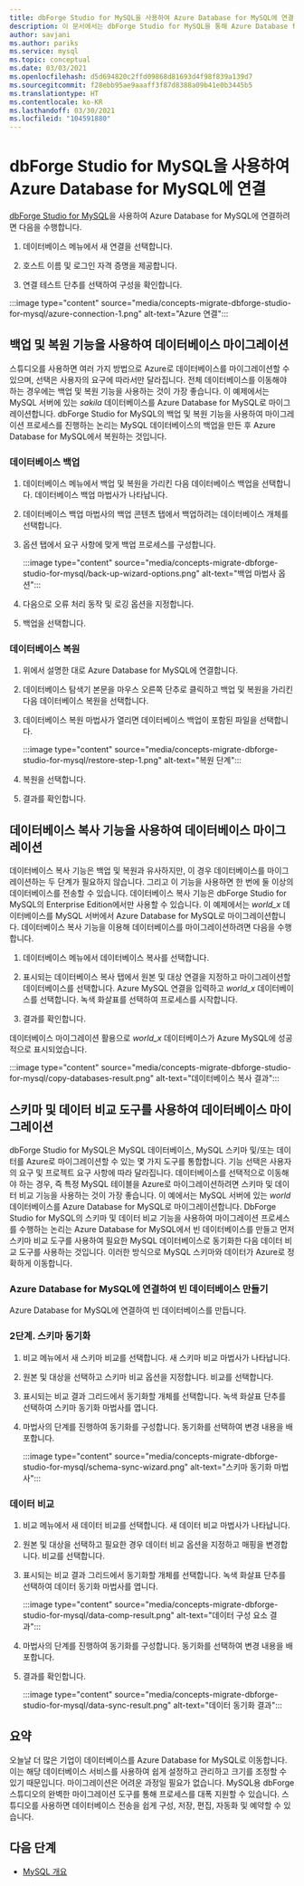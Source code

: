 ```yaml
---
title: dbForge Studio for MySQL을 사용하여 Azure Database for MySQL에 연결
description: 이 문서에서는 dbForge Studio for MySQL을 통해 Azure Database for MySQL 서버에 연결하는 방법을 보여줍니다.
author: savjani
ms.author: pariks
ms.service: mysql
ms.topic: conceptual
ms.date: 03/03/2021
ms.openlocfilehash: d5d694820c2ffd09868d81693d4f98f839a139d7
ms.sourcegitcommit: f28ebb95ae9aaaff3f87d8388a09b41e0b3445b5
ms.translationtype: HT
ms.contentlocale: ko-KR
ms.lasthandoff: 03/30/2021
ms.locfileid: "104591880"
---
```

# <a name="connect-to-azure-database-for-mysql-using-dbforge-studio-for-mysql"></a>dbForge Studio for MySQL을 사용하여 Azure Database for MySQL에 연결

[dbForge Studio for MySQL](https://www.devart.com/dbforge/mysql/studio/)을 사용하여 Azure Database for MySQL에 연결하려면 다음을 수행합니다.

1. 데이터베이스 메뉴에서 새 연결을 선택합니다.

2. 호스트 이름 및 로그인 자격 증명을 제공합니다.

3. 연결 테스트 단추를 선택하여 구성을 확인합니다.

:::image type="content" source="media/concepts-migrate-dbforge-studio-for-mysql/azure-connection-1.png" alt-text="Azure 연결":::

## <a name="migrate-a-database-using-the-backup-and-restore-functionality"></a>백업 및 복원 기능을 사용하여 데이터베이스 마이그레이션

스튜디오를 사용하면 여러 가지 방법으로 Azure로 데이터베이스를 마이그레이션할 수 있으며, 선택은 사용자의 요구에 따라서만 달라집니다. 전체 데이터베이스를 이동해야 하는 경우에는 백업 및 복원 기능을 사용하는 것이 가장 좋습니다. 이 예제에서는 MySQL 서버에 있는 *sakila* 데이터베이스를 Azure Database for MySQL로 마이그레이션합니다. dbForge Studio for MySQL의 백업 및 복원 기능을 사용하여 마이그레이션 프로세스를 진행하는 논리는 MySQL 데이터베이스의 백업을 만든 후 Azure Database for MySQL에서 복원하는 것입니다.

### <a name="back-up-the-database"></a>데이터베이스 백업

1. 데이터베이스 메뉴에서 백업 및 복원을 가리킨 다음 데이터베이스 백업을 선택합니다. 데이터베이스 백업 마법사가 나타납니다.

2. 데이터베이스 백업 마법사의 백업 콘텐츠 탭에서 백업하려는 데이터베이스 개체를 선택합니다.

3. 옵션 탭에서 요구 사항에 맞게 백업 프로세스를 구성합니다.

    :::image type="content" source="media/concepts-migrate-dbforge-studio-for-mysql/back-up-wizard-options.png" alt-text="백업 마법사 옵션":::

4. 다음으로 오류 처리 동작 및 로깅 옵션을 지정합니다.

5. 백업을 선택합니다.

### <a name="restore-the-database"></a>데이터베이스 복원

1. 위에서 설명한 대로 Azure Database for MySQL에 연결합니다.

2. 데이터베이스 탐색기 본문을 마우스 오른쪽 단추로 클릭하고 백업 및 복원을 가리킨 다음 데이터베이스 복원을 선택합니다.

3. 데이터베이스 복원 마법사가 열리면 데이터베이스 백업이 포함된 파일을 선택합니다.

    :::image type="content" source="media/concepts-migrate-dbforge-studio-for-mysql/restore-step-1.png" alt-text="복원 단계":::

4. 복원을 선택합니다.

5. 결과를 확인합니다.

## <a name="migrate-a-database-using-the-copy-databases-functionality"></a>데이터베이스 복사 기능을 사용하여 데이터베이스 마이그레이션

데이터베이스 복사 기능은 백업 및 복원과 유사하지만, 이 경우 데이터베이스를 마이그레이션하는 두 단계가 필요하지 않습니다. 그리고 이 기능을 사용하면 한 번에 둘 이상의 데이터베이스를 전송할 수 있습니다. 데이터베이스 복사 기능은 dbForge Studio for MySQL의 Enterprise Edition에서만 사용할 수 있습니다.
이 예제에서는 *world_x* 데이터베이스를 MySQL 서버에서 Azure Database for MySQL로 마이그레이션합니다.
데이터베이스 복사 기능을 이용해 데이터베이스를 마이그레이션하려면 다음을 수행합니다.

1. 데이터베이스 메뉴에서 데이터베이스 복사를 선택합니다. 

2. 표시되는 데이터베이스 복사 탭에서 원본 및 대상 연결을 지정하고 마이그레이션할 데이터베이스를 선택합니다. Azure MySQL 연결을 입력하고 *world_x* 데이터베이스를 선택합니다. 녹색 화살표를 선택하여 프로세스를 시작합니다.

3. 결과를 확인합니다.

데이터베이스 마이그레이션 활용으로 *world_x* 데이터베이스가 Azure MySQL에 성공적으로 표시되었습니다.

:::image type="content" source="media/concepts-migrate-dbforge-studio-for-mysql/copy-databases-result.png" alt-text="데이터베이스 복사 결과":::

## <a name="migrate-a-database-using-schema-and-data-compare-tools"></a>스키마 및 데이터 비교 도구를 사용하여 데이터베이스 마이그레이션

dbForge Studio for MySQL은 MySQL 데이터베이스, MySQL 스키마 및/또는 데이터를 Azure로 마이그레이션할 수 있는 몇 가지 도구를 통합합니다. 기능 선택은 사용자의 요구 및 프로젝트 요구 사항에 따라 달라집니다. 데이터베이스를 선택적으로 이동해야 하는 경우, 즉 특정 MySQL 테이블을 Azure로 마이그레이션하려면 스키마 및 데이터 비교 기능을 사용하는 것이 가장 좋습니다.
이 예에서는 MySQL 서버에 있는 *world* 데이터베이스를 Azure Database for MySQL로 마이그레이션합니다. DbForge Studio for MySQL의 스키마 및 데이터 비교 기능을 사용하여 마이그레이션 프로세스를 수행하는 논리는 Azure Database for MySQL에서 빈 데이터베이스를 만들고 먼저 스키마 비교 도구를 사용하여 필요한 MySQL 데이터베이스로 동기화한 다음 데이터 비교 도구를 사용하는 것입니다. 이러한 방식으로 MySQL 스키마와 데이터가 Azure로 정확하게 이동합니다.

### <a name="connect-to-azure-database-for-mysql-and-create-an-empty-database"></a>Azure Database for MySQL에 연결하여 빈 데이터베이스 만들기

Azure Database for MySQL에 연결하여 빈 데이터베이스를 만듭니다.

### <a name="step-2-schema-synchronization"></a>2단계. 스키마 동기화

1. 비교 메뉴에서 새 스키마 비교를 선택합니다.
새 스키마 비교 마법사가 나타납니다.

2. 원본 및 대상을 선택하고 스키마 비교 옵션을 지정합니다. 비교를 선택합니다.

3. 표시되는 비교 결과 그리드에서 동기화할 개체를 선택합니다. 녹색 화살표 단추를 선택하여 스키마 동기화 마법사를 엽니다.

4. 마법사의 단계를 진행하여 동기화를 구성합니다. 동기화를 선택하여 변경 내용을 배포합니다.

    :::image type="content" source="media/concepts-migrate-dbforge-studio-for-mysql/schema-sync-wizard.png" alt-text="스키마 동기화 마법사":::

### <a name="data-comparison"></a>데이터 비교

1. 비교 메뉴에서 새 데이터 비교를 선택합니다. 새 데이터 비교 마법사가 나타납니다.

2. 원본 및 대상을 선택하고 필요한 경우 데이터 비교 옵션을 지정하고 매핑을 변경합니다. 비교를 선택합니다.

3. 표시되는 비교 결과 그리드에서 동기화할 개체를 선택합니다. 녹색 화살표 단추를 선택하여 데이터 동기화 마법사를 엽니다.

    :::image type="content" source="media/concepts-migrate-dbforge-studio-for-mysql/data-comp-result.png" alt-text="데이터 구성 요소 결과":::

4. 마법사의 단계를 진행하여 동기화를 구성합니다. 동기화를 선택하여 변경 내용을 배포합니다.

5. 결과를 확인합니다.

    :::image type="content" source="media/concepts-migrate-dbforge-studio-for-mysql/data-sync-result.png" alt-text="데이터 동기화 결과":::

## <a name="summary"></a>요약

오늘날 더 많은 기업이 데이터베이스를 Azure Database for MySQL로 이동합니다. 이는 해당 데이터베이스 서비스를 사용하여 쉽게 설정하고 관리하고 크기를 조정할 수 있기 때문입니다. 마이그레이션은 어려운 과정일 필요가 없습니다. MySQL용 dbForge 스튜디오의 완벽한 마이그레이션 도구를 통해 프로세스를 대폭 지원할 수 있습니다. 스튜디오를 사용하면 데이터베이스 전송을 쉽게 구성, 저장, 편집, 자동화 및 예약할 수 있습니다.

## <a name="next-steps"></a>다음 단계
- [MySQL 개요](overview.md)
